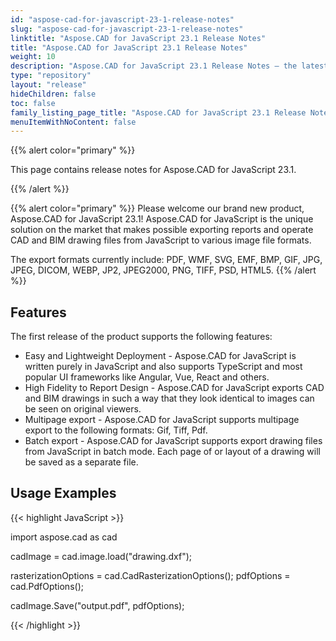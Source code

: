 ```yaml
---
id: "aspose-cad-for-javascript-23-1-release-notes"
slug: "aspose-cad-for-javascript-23-1-release-notes"
linktitle: "Aspose.CAD for JavaScript 23.1 Release Notes"
title: "Aspose.CAD for JavaScript 23.1 Release Notes"
weight: 10
description: "Aspose.CAD for JavaScript 23.1 Release Notes – the latest updates and fixes."
type: "repository"
layout: "release"
hideChildren: false
toc: false
family_listing_page_title: "Aspose.CAD for JavaScript 23.1 Release Notes"
menuItemWithNoContent: false
---
```


{{% alert color="primary" %}}

This page contains release notes for Aspose.CAD for JavaScript 23.1.

{{% /alert %}}

{{% alert color="primary" %}}
Please welcome our brand new product, Aspose.CAD for JavaScript 23.1! Aspose.CAD for JavaScript is the unique solution on the market that makes possible exporting reports and operate CAD and BIM drawing files from JavaScript to various image file formats.

The export formats currently include: PDF, WMF, SVG, EMF, BMP, GIF, JPG, JPEG, DICOM, WEBP, JP2, JPEG2000, PNG, TIFF, PSD, HTML5.
{{% /alert %}}

## Features

The first release of the product supports the following features:

- Easy and Lightweight Deployment - Aspose.CAD for JavaScript is written purely in JavaScript and also supports TypeScript and most popular UI frameworks like Angular, Vue, React and others.
- High Fidelity to Report Design - Aspose.CAD for JavaScript exports CAD and BIM drawings in such a way that they look identical to images can be seen on original viewers.
- Multipage export -  Aspose.CAD for JavaScript supports multipage export to the following formats:  Gif,  Tiff, Pdf.
- Batch export - Aspose.CAD for JavaScript supports export drawing files from JavaScript in batch mode. Each page of or layout of a drawing will be saved as a separate file.

## Usage Examples

{{< highlight JavaScript >}}

import aspose.cad as cad

cadImage = cad.image.load("drawing.dxf");

rasterizationOptions = cad.CadRasterizationOptions();
pdfOptions = cad.PdfOptions();

cadImage.Save("output.pdf", pdfOptions);

{{< /highlight >}}
